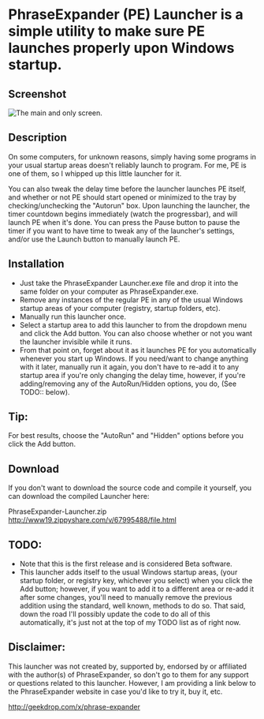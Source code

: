 # PhraseExpander (PE) Launcher is a simple utility to make sure PE launches properly upon Windows startup. #

## Screenshot ##
![The main and only screen.](http://i.imgur.com/xx23lDq.png)

## Description ##
On some computers, for unknown reasons, simply having some programs in your usual startup areas doesn't reliably launch to program. For me, PE is one of them, so I whipped up this little launcher for it.

You can also tweak the delay time before the launcher launches PE itself, and whether or not PE should start opened or minimized to the tray by checking/unchecking the "Autorun" box. Upon launching the launcher, the timer countdown begins immediately (watch the progressbar), and will launch PE when it's done. You can press the Pause button to pause the timer if you want to have time to tweak any of the launcher's settings, and/or use the Launch button to manually launch PE.

## Installation ##
* Just take the PhraseExpander Launcher.exe file and drop it into the same folder on your computer as PhraseExpander.exe.
* Remove any instances of the regular PE in any of the usual Windows startup areas of your computer (registry, startup folders, etc).
* Manually run this launcher once.
* Select a startup area to add this launcher to from the dropdown menu and click the Add button. You can also choose whether or not you want the launcher invisible while it runs.
* From that point on, forget about it as it launches PE for you automatically whenever you start up Windows. If you need/want to change anything with it later, manually run it again, you don't have to re-add it to any startup area if you're only changing the delay time, however, if you're adding/removing any of the AutoRun/Hidden options, you do, (See TODO:: below).

## Tip: ##
For best results, choose the "AutoRun" and "Hidden" options before you click the Add button.

## Download ##
If you don't want to download the source code and compile it yourself, you can download the compiled Launcher here:

PhraseExpander-Launcher.zip
http://www19.zippyshare.com/v/67995488/file.html

## TODO: ##
* Note that this is the first release and is considered Beta software.
* This launcher adds itself to the usual Windows startup areas, (your startup folder, or registry key, whichever you select) when you click the Add button; however, if you want to add it to a different area or re-add it after some changes, you'll need to manually remove the previous addition using the standard, well known, methods to do so. That said, down the road I'll possibly update the code to do all of this automatically, it's just not at the top of my TODO list as of right now.

## Disclaimer: ##
This launcher was not created by, supported by, endorsed by or affiliated with the author(s) of PhraseExpander, so don't go to them for any support or questions related to this launcher. However, I am providing a link below to the PhraseExpander website in case you'd like to try it, buy it, etc.

http://geekdrop.com/x/phrase-expander